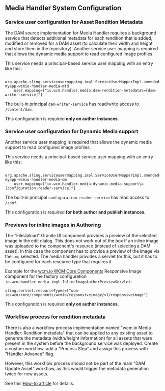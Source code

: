 ## Media Handler System Configuration


### Service user configuration for Asset Rendition Metadata

The DAM source implementation for Media Handler requires a background service that detects additional metadata for each rendition that is added, modified or removed for a DAM asset (to calculate their width and height and store them in the repository). Another service user mapping is required that allows the dynamic media support to read configured image profiles.

This service needs a principal-based service user mapping with an entry like this:

```
  org.apache.sling.serviceusermapping.impl.ServiceUserMapperImpl.amended-myapp-wcmio-handler-media-mtd
    user.mapping=["io.wcm.handler.media:dam-rendition-metadata\=[dam-writer-service]"]
```

The built-in principal `dam-writer-service` has read/write access to `/content/dam`.

This configuration is required **only on author instances**.


### Service user configuration for Dynamic Media support

Another service user mapping is required that allows the dynamic media support to read configured image profiles.

This service needs a principal-based service user mapping with an entry like this:

```
  org.apache.sling.serviceusermapping.impl.ServiceUserMapperImpl.amended-myapp-wcmio-handler-media-dm
    user.mapping=["io.wcm.handler.media:dynamic-media-support\=[configuration-reader-service]"]
```

The built-in principal `configuration-reader-service` has read access to `/conf`.

This configuration is required **for both author and publish instances**.


### Previews for inline images in Authoring

The "FileUpload" Granite UI component provides a preview of the selected image in the edit dialog. This does not work out of the box if an inline image was uploaded to the component's resource (instead of selecting a DAM asset). In this case the component has to provide a preview of the image via the `img` selected. The media handler provides a servlet for this, but it has to be configured for each resource type that requires it.

Example for the [wcm.io WCM Core Components][wcmio-wcm-core-components] Responsive Image component for the factory configuration `io.wcm.handler.media.impl.InlineImageAuthorPreviewServlet`:

```
sling.servlet.resourceTypes=["wcm-io/wcm/core/components/wcmio/responsiveimage/v1/responsiveimage"]
```

This configuration is required **only on author instances**.


### Workflow process for rendition metadata

There is also a workflow process implementation named "wcm.io Media Handler: Rendition metadata" that can be applied to any existing asset to generate the metadata (width/height information) for all assets that were present in the system before the background service was deployed. Create a custom workflow, add a "Process Step" and assign this process with "Handler Advance" flag.

However, this workflow process should not be part of the main "DAM Update Asset" workflow, as this would trigger the metadata generation twice for new assets.

See this [How-to article][workflow-how-to] for details.




[workflow-how-to]: https://wcm-io.atlassian.net/wiki/x/AQDrRw
[wcmio-wcm-core-components]: https://wcm.io/wcm/core-components/
